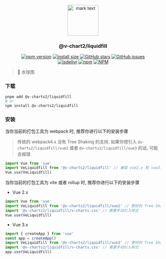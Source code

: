 <p align="center">
<img src="https://raw.githubusercontent.com/denaro-org/v-charts2/main/docs/.vuepress/public/favicon.ico" alt="mark text" width="100" height="100">
</p>

<h3 align="center">@v-chart2/liquidfill</h3>

<p align="center">
  <a href="https://www.npmjs.com/package/@v-charts2/liquidfill" target="_blank"><img alt="npm version" src="https://img.shields.io/npm/v/@v-charts2/liquidfill"></a>
  <a href="https://packagephobia.com/result?p=@v-charts2/liquidfill" target="_blank"><img alt="install size" src="https://packagephobia.now.sh/badge?p=@v-charts2/liquidfill"></a>
  <a href="https://github.com/denaro-org/v-charts2/stargazers" target="_blank"><img alt="GitHub stars" src="https://img.shields.io/github/stars/denaro-org/v-charts2"></a>
  <a href="https://github.com/denaro-org/v-charts2/issues" target="_blank"><img alt="GitHub issues" src="https://img.shields.io/github/issues/denaro-org/v-charts2"></a>
  <br />
  <a href="https://www.jsdelivr.com/package/npm/@v-charts2/liquidfill" target="_blank"><img alt="jsdelivr" src="https://data.jsdelivr.com/v1/package/npm/@v-charts2/liquidfill/badge"></a>
  <a href="https://www.npmjs.com/package/@v-charts2/liquidfill" target="_blank"><img alt="npm" src="https://img.shields.io/node/v/@v-charts2/liquidfill"></a>
  <a href="https://github.com/denaro-org/v-charts2/blob/main/LICENSE" target="_blank"><img alt="NPM" src="https://img.shields.io/npm/l/@v-charts2/liquidfill"></a>
</p>

> :tada: 水球图

### 下载

```bash
pnpm add @v-charts2/liquidfill
# or
npm install @v-charts2/liquidfill
```

### 安装

当你当前的打包工具为 webpack 时, 推荐你进行以下的安装步骤

> 传统的 webpack4.x 没有 Tree Shaking 的支持, 如果你想引入 `@v-charts2/liquidfill/vue2` 或者 `@v-charts2/liquidfill/vue3` 的话, 可能会报错

```javascript
import Vue from 'vue'
import VeLiquidfill from '@v-charts2/liquidfill' // 兼容 vue2.x 和 vue3.x 的支持, 将会自动加载支持 vue2.x 的支持包或者支持 vue3.x 的支持包
Vue.use(VeLiquidfill)
```

当你当前的打包工具为 vite 或者 rollup 时, 推荐你进行以下的安装步骤

- Vue 2.x

```javascript
import Vue from 'vue'
import VeLiquidfill from '@v-charts2/liquidfill/vue2' // 更好的 Tree Shaking 推荐引入 vue2.x 的专属支持包
import '@v-charts2/liquidfill/v-charts.css' // 需要手动引入样式
Vue.use(VeLiquidfill)
```

- Vue 3.x

```javascript
import { createApp } from 'vue'
const app = createApp()
import VeLiquidfill from '@v-charts2/liquidfill/vue3' // 更好的 Tree Shaking 推荐引入 vue3.x 的专属支持包
import '@v-charts2/liquidfill/v-charts.css' // 需要手动引入样式
app.use(VeLiquidfill)
```
